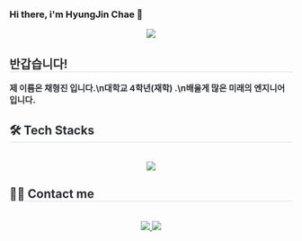 ### Hi there, i'm HyungJin Chae 👋



<div align= "center">
    <img src="https://capsule-render.vercel.app/api?type=soft&color=0:ceeaed,100:5baee1&height=180&text=Hi%20there,%20i'm%20Hyungjin%20Chae&animation=&fontColor=000000&fontSize=50" />
    </div>
    <div style="text-align: left;"> 
    <h2 style="border-bottom: 1px solid #d8dee4; color: #282d33;"> 반갑습니다! </h2>  
    <div style="font-weight: 700; font-size: 15px; text-align: left; color: #282d33;"> 제 이름은 채형진 입니다.\n</li></li>대학교 4학년(재학) .\n</li></li>배울게 많은 미래의 엔지니어입니다.</li></li> </div> 
    </div>
    <div style="text-align: left;">
    <h2 style="border-bottom: 1px solid #d8dee4; color: #282d33;"> 🛠️ Tech Stacks </h2> <br> 
    <div  align= "center"> <img src="https://img.shields.io/badge/Python-3776AB?style=for-the-badge&logo=Python&logoColor=white">
          </div>
    </div>
    <div style="text-align: left;">
    <h2 style="border-bottom: 1px solid #d8dee4; color: #282d33;"> 🧑‍💻 Contact me </h2> <br> 
    <div align= "center"> <a href=mailto:hyungjin0706@gmail.com> <img src="https://img.shields.io/badge/Gmail-EA4335?style=for-the-badge&logo=Gmail&logoColor=white&link=mailto:hyungjin0706@gmail.com"> </a>
         <a href=https://www.notion.so/4b172ec7d8b54a2f8df01e65a203a97b> <img src="https://img.shields.io/badge/Notion-000000?style=for-the-badge&logo=Notion&logoColor=white&link=https://www.notion.so/4b172ec7d8b54a2f8df01e65a203a97b"> </a>
          </div>  <br> 
    <div align= "center">  </div> 
    </div>
    

